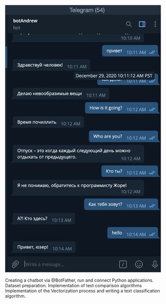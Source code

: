 ![alt text](https://github.com/andreinovikoff/Python_telegramBot_w_AI/blob/master/screen_shot/Screen%20Shot%202020-12-29%20at%2010.16.33%20AM.png?raw=true)

Creating a chatbot via @BotFather, run and connect Python applications.
Dataset preparation.
Implementation of text comparison algorithms
Implementation of the Vectorization process and writing a text classification algorithm.
